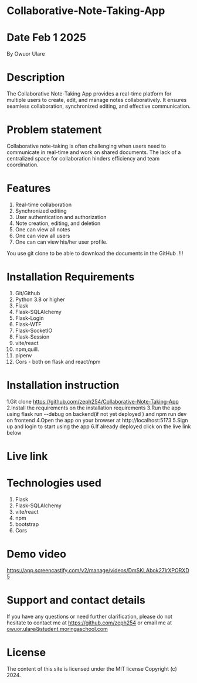 # Collaborative-Note-Taking-App

# Date Feb 1 2025 

By  Owuor Ulare

# Description

The Collaborative Note-Taking App provides a real-time platform for multiple users to create, edit, and manage notes collaboratively. It ensures seamless collaboration, synchronized editing, and effective communication.


# Problem statement

Collaborative note-taking is often challenging when users need to communicate in real-time and work on shared documents. The lack of a centralized space for collaboration hinders efficiency and team coordination.


# Features

1. Real-time collaboration
2. Synchronized editing
3. User authentication and authorization
4. Note creation, editing, and deletion
5. One can view all notes
6. One can view all users
7. One can can view his/her user profile.

You use git clone to be able to download the documents in the GitHub .!!!

# Installation Requirements

1. Git/Github
2. Python 3.8 or higher
3. Flask
4. Flask-SQLAlchemy
5. Flask-Login
6. Flask-WTF
7. Flask-SocketIO
8. Flask-Session
9. vite/react
10. npm,quill.
11. pipenv
12. Cors - both on flask and react/npm

# Installation instruction

1.Git clone https://github.com/zeph254/Collaborative-Note-Taking-App
2.Install the requirements on the installation requirements
3.Run the app using flask run --debug on backend(if not yet deployed ) and npm run dev on frontend
4.Open the app on your browser at http://localhost:5173
5.Sign up and login to start using the app
6.If already deployed click on the live link below

# Live link



# Technologies used
1. Flask
2. Flask-SQLAlchemy
3. vite/react
4. npm
5. bootstrap
6. Cors

# Demo video

https://app.screencastify.com/v2/manage/videos/DmSKLAbok27IrXPORXD5


# Support and contact details

If you have any questions or need further clarification, please do not hesitate to contact me at https://github.com/zeph254 or email me at owuor.ulare@student.moringaschool.com

# License
The content of this site is licensed under the MIT license Copyright (c) 2024.